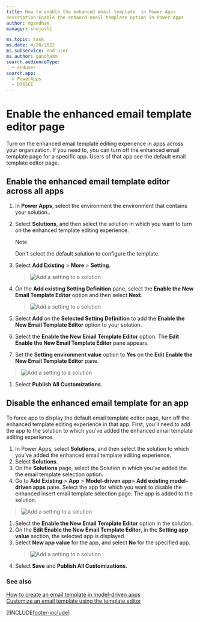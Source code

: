 ```yaml
---
title: How to enable the enhanced email template  in Power Apps
description:Enable the enhancd email template option in Power Apps
author: mgandham
manager: shujoshi

ms.topic: task
ms.date: 4/20/2022
ms.subservice: end-user
ms.author: gandhamm 
search.audienceType: 
  - enduser
search.app: 
  - PowerApps
  - D365CE
---
```


# Enable the enhanced email template editor page
 
Turn on the enhanced email template editing experience in apps across your organization. If you need to, you can turn off the enhanced email template page for a specific app. Users of that app see the default email template editor page.

## Enable the enhanced email template editor across all apps

1. In **Power Apps**, select the environment the environment that contains your solution..
2. Select **Solutions**, and then select the solution in which you want to turn on the enhanced template editing experience.
   > [!NOTE]
   > Don't select the default solution to configure the template.
4. Select **Add Existing** > **More** > **Setting**.

   > ![Add a setting to a solution](/media/usr_soln_setting.png)
1. On the **Add existing Setting Definition** pane, select the **Enable the New Email Template Editor** option and then select **Next**.
   > ![Add a setting to a solution](/media/usr_soln_email_setting.png)
1. Select **Add** on the **Selected Setting Definition** to add the **Enable the New Email Template Editor** option to your solution. 
1. Select the **Enable the New Email Template Editor** option. The **Edit Enable the New Email Template Editor** pane appears.
1. Set the **Setting environment value** option to **Yes** on the **Edit Enable the New Email Template Editor** pane.
  > ![Add a setting to a solution](/media/enable-email-template-option.png)
1. Select **Publish All Customizations**.

## Disable the enhanced email template for an app

To force app to display the default email template editor page, turn off the enhanced template editing experience in that app. First, you'll need to add the app to the solution to which you've added the enhanced email template editing experience.

1. In Power Apps, select **Solutions**, and then select the solution to which you've added the enhanced email template editing experience.
2. Select **Solutions**.
1. On the **Solutions** page, select the Solution in which you've added the the email template selection option.
1. Go to **Add Existing** > **App** > **Model-driven app**> **Add existing model-driven apps** pane. Select the app for which you want to disable the enhanced insert email template selection page. The app is added to the solution. 
  > ![Add a setting to a solution](/media/disable-add-app.png)
1. Select the **Enable the New Email Template Editor** option in the solution.
1. On the **Edit Enable the New Email Template Editor**, in the **Setting app value** section, the selected app is displayed. 
1. Select **New app value** for the app, and select **No** for the specified app.
   > ![Add a setting to a solution](/media/enh_disable_app.png)
1. Select **Save** and **Publish All Customizations**.

### See also

[How to create an email template  in model-driven apps](email-template-create.md)  
[Customize an email template using the template editor](cs-template-options.md)


[!INCLUDE[footer-include](../includes/footer-banner.md)]
